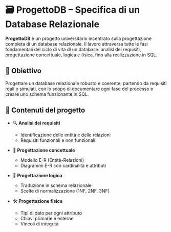 # 🗃️ ProgettoDB – Specifica di un Database Relazionale

**ProgettoDB** è un progetto universitario incentrato sulla progettazione completa di un database relazionale. Il lavoro attraversa tutte le fasi fondamentali del ciclo di vita di un database: analisi dei requisiti, progettazione concettuale, logica e fisica, fino alla realizzazione in SQL.

## 🎯 Obiettivo

Progettare un database relazionale robusto e coerente, partendo da requisiti reali o simulati, con lo scopo di documentare ogni fase del processo e creare uno schema funzionante in SQL.

## 📌 Contenuti del progetto

- 🔍 **Analisi dei requisiti**
  - Identificazione delle entità e delle relazioni
  - Requisiti funzionali e non funzionali

- 🧠 **Progettazione concettuale**
  - Modello E-R (Entità-Relazioni)
  - Diagrammi E-R con cardinalità e attributi

- 🧩 **Progettazione logica**
  - Traduzione in schema relazionale
  - Scelte di normalizzazione (1NF, 2NF, 3NF)

- 🛠️ **Progettazione fisica**
  - Tipi di dato per ogni attributo
  - Chiavi primarie e esterne
  - Vincoli di integrità
